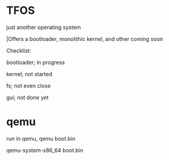 # TFOS
just another operating system

|Offers a bootloader, monolithic kernel, and other coming soon

Checklist:

bootloader; in progress

kernel; not started

fs; not even close

gui; not done yet







# qemu
run in qemu, 
qemu boot.bin 

qemu-system-x86_64 boot.bin

